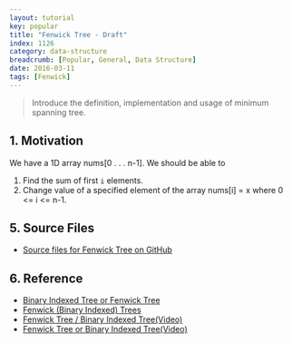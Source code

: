 ```yaml
---
layout: tutorial
key: popular
title: "Fenwick Tree - Draft"
index: 1126
category: data-structure
breadcrumb: [Popular, General, Data Structure]
date: 2016-03-11
tags: [Fenwick]
---
```


> Introduce the definition, implementation and usage of minimum spanning tree.

## 1. Motivation
We have a 1D array nums[0 . . . n-1]. We should be able to
1. Find the sum of first `i` elements.
2. Change value of a specified element of the array nums[i] = x where 0 <= i <= n-1.

## 5. Source Files
* [Source files for Fenwick Tree on GitHub](https://github.com/jojozhuang/dsa-java/tree/master/ds-fenwick-tree)

## 6. Reference
* [Binary Indexed Tree or Fenwick Tree](https://www.geeksforgeeks.org/binary-indexed-tree-or-fenwick-tree-2/)
* [Fenwick (Binary Indexed) Trees](https://www.hackerearth.com/practice/data-structures/advanced-data-structures/fenwick-binary-indexed-trees/tutorial/)
* [Fenwick Tree / Binary Indexed Tree(Video)](https://www.youtube.com/watch?v=WbafSgetDDk&t=19s)
* [Fenwick Tree or Binary Indexed Tree(Video)](https://www.youtube.com/watch?v=CWDQJGaN1gY)
